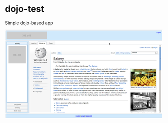 dojo-test
=========

Simple dojo-based app

![test](https://github.com/desyncr/dojo-test/blob/master/images/dojo.png?raw=true)

